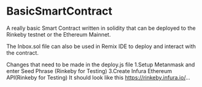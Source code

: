 # BasicSmartContract

A really basic Smart Contract written in solidity that can be deployed to the Rinkeby testnet 
or the Ethereum Mainnet.

The Inbox.sol file can also be used in Remix IDE to deploy and interact with the contract.

Changes that need to be made in the deploy.js file
1.Setup Metanmask and enter Seed Phrase (Rinkeby for Testing)
3.Create Infura Ethereum API(Rinkeby for Testing)
  It should look like this https://rinkeby.infura.io/...

    
